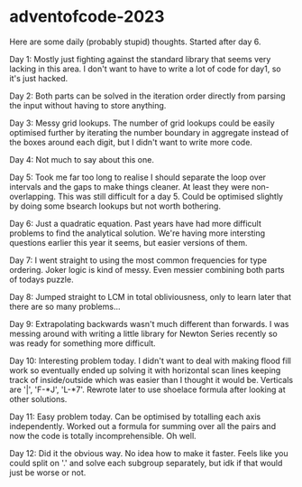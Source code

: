 # adventofcode-2023

Here are some daily (probably stupid) thoughts. Started after day 6. 

Day 1:
Mostly just fighting against the standard library that seems very lacking in this area.
I don't want to have to write a lot of code for day1, so it's just hacked.

Day 2:
Both parts can be solved in the iteration order directly from parsing the input without having to store anything.

Day 3:
Messy grid lookups. The number of grid lookups could be easily optimised further by iterating the number boundary in aggregate instead of the boxes around each digit, but I didn't want to write more code.

Day 4:
Not much to say about this one.

Day 5:
Took me far too long to realise I should separate the loop over intervals and the gaps to make things cleaner. At least they were non-overlapping. This was still difficult for a day 5. Could be optimised slightly by doing some bsearch lookups but not worth bothering.

Day 6:
Just a quadratic equation. Past years have had more difficult problems to find the analytical solution. We're having more intersting questions earlier this year it seems, but easier versions of them.

Day 7:
I went straight to using the most common frequencies for type ordering. Joker logic is kind of messy. Even messier combining both parts of todays puzzle.

Day 8:
Jumped straight to LCM in total obliviousness, only to learn later that there are so many problems...

Day 9:
Extrapolating backwards wasn't much different than forwards. I was messing around with writing a little library for Newton Series recently so was ready for something more difficult.

Day 10:
Interesting problem today. I didn't want to deal with making flood fill work so eventually ended up solving it with horizontal scan lines keeping track of inside/outside which was easier than I thought it would be. Verticals are '|', 'F-*J', 'L-*7'. Rewrote later to use shoelace formula after looking at other solutions.

Day 11:
Easy problem today. Can be optimised by totalling each axis independently. Worked out a formula for summing over all the pairs and now the code is totally incomprehensible. Oh well.

Day 12:
Did it the obvious way. No idea how to make it faster. Feels like you could split on '.' and solve each subgroup separately, but idk if that would just be worse or not.
